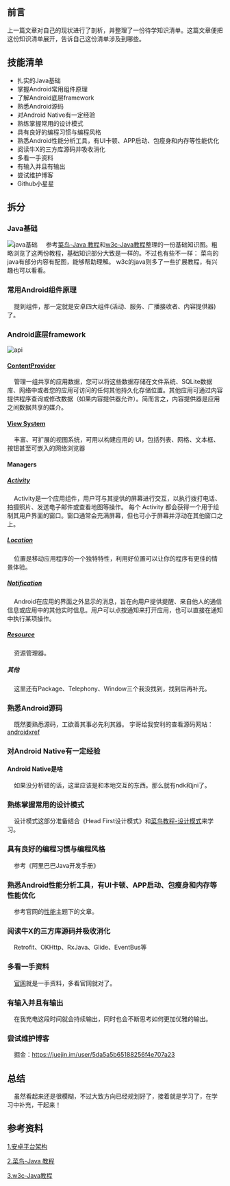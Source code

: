 ## 前言
上一篇文章对自己的现状进行了剖析，并整理了一份待学知识清单。这篇文章便把这份知识清单展开，告诉自己这份清单涉及到哪些。

## 技能清单
+ 扎实的Java基础
+ 掌握Android常用组件原理
+ 了解Android底层framework
+ 熟悉Android源码
+ 对Android Native有一定经验
+ 熟练掌握常用的设计模式
+ 具有良好的编程习惯与编程风格
+ 熟悉Android性能分析工具，有UI卡顿、APP启动、包瘦身和内存等性能优化
+ 阅读牛X的三方库源码并吸收消化
+ 多看一手资料
+ 有输入并且有输出
+ 尝试维护博客
+ Github小星星

## 拆分
### Java基础
![java基础](https://user-gold-cdn.xitu.io/2019/10/20/16de8c2034b5ed38?w=889&h=1136&f=png&s=101007)
&nbsp;&nbsp;&nbsp;&nbsp;参考[菜鸟-Java 教程](https://www.runoob.com/java/java-tutorial.html)和[w3c-Java教程](https://www.w3cschool.cn/java/)整理的一份基础知识图。粗略浏览了这两份教程，基础知识部分大致是一样的。不过也有些不一样：
菜鸟的java有部分内容有配图，能够帮助理解。
w3c的java则多了一些扩展教程，有兴趣也可以看看。

### 常用Android组件原理
&nbsp;&nbsp;&nbsp;&nbsp;提到组件，那一定就是安卓四大组件(活动、服务、广播接收者、内容提供器)了。

### Android底层framework
![api](https://user-gold-cdn.xitu.io/2019/10/20/16de8c339fb1d883?w=1384&h=2038&f=png&s=101554)
#### [ContentProvider](https://developer.android.google.cn/guide/topics/providers/content-providers)
&nbsp;&nbsp;&nbsp;&nbsp;管理一组共享的应用数据，您可以将这些数据存储在文件系统、SQLite数据库、网络中或者您的应用可访问的任何其他持久化存储位置。其他应用可通过内容提供程序查询或修改数据（如果内容提供器允许）。简而言之，内容提供器是应用之间数据共享的媒介。

#### [View System](https://developer.android.google.cn/guide/topics/ui/overview.html)
&nbsp;&nbsp;&nbsp;&nbsp;丰富、可扩展的视图系统，可用以构建应用的 UI，包括列表、网格、文本框、按钮甚至可嵌入的网络浏览器

#### Managers
##### [Activity](https://developer.android.google.cn/guide/components/activities.html)
&nbsp;&nbsp;&nbsp;&nbsp;Activity是一个应用组件，用户可与其提供的屏幕进行交互，以执行拨打电话、拍摄照片、发送电子邮件或查看地图等操作。 每个 Activity 都会获得一个用于绘制其用户界面的窗口。窗口通常会充满屏幕，但也可小于屏幕并浮动在其他窗口之上。

##### [Location](https://developer.android.google.cn/training/location)
&nbsp;&nbsp;&nbsp;&nbsp;位置是移动应用程序的一个独特特性，利用好位置可以让你的程序有更佳的情景体验。

##### [Notification](https://developer.android.google.cn/guide/topics/ui/notifiers/notifications.html)
&nbsp;&nbsp;&nbsp;&nbsp;Android在应用的界面之外显示的消息，旨在向用户提供提醒、来自他人的通信信息或应用中的其他实时信息。用户可以点按通知来打开应用，也可以直接在通知中执行某项操作。

##### [Resource](https://developer.android.google.cn/guide/topics/resources/overview.html)
&nbsp;&nbsp;&nbsp;&nbsp;资源管理器。

##### 其他
&nbsp;&nbsp;&nbsp;&nbsp;这里还有Package、Telephony、Window三个我没找到，找到后再补充。

### 熟悉Android源码
&nbsp;&nbsp;&nbsp;&nbsp;既然要熟悉源码，工欲善其事必先利其器。
宇哥给我安利的查看源码网站：[androidxref](http://androidxref.com/)
 
### 对Android Native有一定经验
#### Android Native是啥
&nbsp;&nbsp;&nbsp;&nbsp;如果没分析错的话，这里应该是和本地交互的东西。那么就有ndk和jni了。

### 熟练掌握常用的设计模式
&nbsp;&nbsp;&nbsp;&nbsp;设计模式这部分准备结合《Head First设计模式》和[菜鸟教程-设计模式](https://www.runoob.com/design-pattern/design-pattern-tutorial.html)来学习。

### 具有良好的编程习惯与编程风格
&nbsp;&nbsp;&nbsp;&nbsp;参考《阿里巴巴Java开发手册》

### 熟悉Android性能分析工具，有UI卡顿、APP启动、包瘦身和内存等性能优化
&nbsp;&nbsp;&nbsp;&nbsp;参考官网的[性能](https://developer.android.google.cn/topic/performance)主题下的文章。

### 阅读牛X的三方库源码并吸收消化
&nbsp;&nbsp;&nbsp;&nbsp;Retrofit、OKHttp、RxJava、Glide、EventBus等

### 多看一手资料
&nbsp;&nbsp;&nbsp;&nbsp;[官网](https://developer.android.google.cn/)就是一手资料，多看官网就对了。

### 有输入并且有输出
&nbsp;&nbsp;&nbsp;&nbsp;在我充电这段时间就会持续输出，同时也会不断思考如何更加优雅的输出。

### 尝试维护博客
&nbsp;&nbsp;&nbsp;&nbsp;掘金：https://juejin.im/user/5da5a5b65188256f4e707a23

## 总结
&nbsp;&nbsp;&nbsp;&nbsp;虽然看起来还是很模糊，不过大致方向已经规划好了，接着就是学习了，在学习中补充，干起来！

## 参考资料
[1.安卓平台架构](https://developer.android.google.cn/guide/platform)

[2.菜鸟-Java 教程](https://www.runoob.com/java/java-tutorial.html)

[3.w3c-Java教程](https://www.w3cschool.cn/java/)